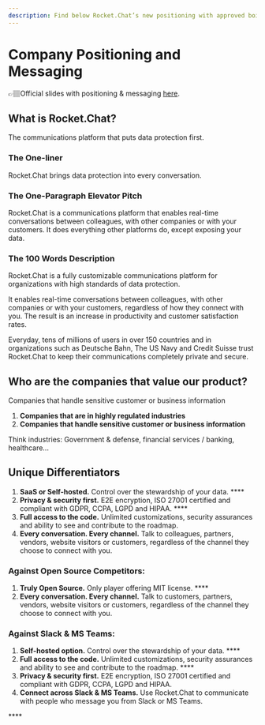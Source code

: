 ```yaml
---
description: Find below Rocket.Chat’s new positioning with approved boilerplate messaging.
---
```


# Company Positioning and Messaging

👉🏽Official slides with positioning & messaging [here](https://docs.google.com/presentation/d/1JtzgWp4QTT5CRdBHAfl8GRjNyhiHKYX-oz0dwNd7Q30/edit#slide=id.gdc98ffbd9f_0_142).

## What is Rocket.Chat?

The communications platform that puts data protection first.

### **The One-liner**

Rocket.Chat brings data protection into every conversation.

### **The One-Paragraph Elevator Pitch**

Rocket.Chat is a communications platform that enables real-time conversations between colleagues, with other companies or with your customers. It does everything other platforms do, except exposing your data.  


### **The 100 Words Description**

Rocket.Chat is a fully customizable communications platform for organizations with high standards of data protection.

It enables real-time conversations between colleagues, with other companies or with your customers, regardless of how they connect with you. The result is an increase in productivity and customer satisfaction rates.

Everyday, tens of millions of users in over 150 countries and in organizations such as Deutsche Bahn, The US Navy and Credit Suisse trust Rocket.Chat to keep their communications completely private and secure.

## **Who are the companies that value our product?**

Companies that handle sensitive customer or business information

1. **Companies that are in highly regulated industries**
2. **Companies that handle sensitive customer or business information**

Think industries: Government & defense, financial services / banking, healthcare...

## **Unique Differentiators**

1. **SaaS or Self-hosted.** Control over the stewardship of your data. ****
2. **Privacy & security first.** E2E encryption, ISO 27001 certified and compliant with GDPR, CCPA, LGPD and HIPAA. ****
3. **Full access to the code.** Unlimited customizations, security assurances and ability to see and contribute to the roadmap. 
4. **Every conversation. Every channel.** Talk to colleagues, partners, vendors, website visitors or customers, regardless of the channel they choose to connect with you.

### **Against Open Source Competitors:**

1. **Truly Open Source.** Only player offering MIT license. ****
2. **Every conversation. Every channel.** Talk to customers, partners, vendors, website visitors or customers, regardless of the channel they choose to connect with you.

### **Against Slack & MS Teams:**

1. **Self-hosted option.** Control over the stewardship of your data. ****
2. **Full access to the code.** Unlimited customizations, security assurances and ability to see and contribute to the roadmap. ****
3. **Privacy & security first.** E2E encryption, ISO 27001 certified and compliant with GDPR, CCPA, LGPD and HIPAA. 
4. **Connect across Slack & MS Teams.** Use Rocket.Chat to communicate with people who message you from Slack or MS Teams.

\*\*\*\*

